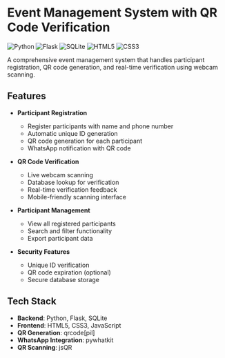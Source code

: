 # Event Management System with QR Code Verification

![Python](https://img.shields.io/badge/python-3670A0?style=for-the-badge&logo=python&logoColor=ffdd54)
![Flask](https://img.shields.io/badge/flask-%23000.svg?style=for-the-badge&logo=flask&logoColor=white)
![SQLite](https://img.shields.io/badge/sqlite-%2307405e.svg?style=for-the-badge&logo=sqlite&logoColor=white)
![HTML5](https://img.shields.io/badge/html5-%23E34F26.svg?style=for-the-badge&logo=html5&logoColor=white)
![CSS3](https://img.shields.io/badge/css3-%231572B6.svg?style=for-the-badge&logo=css3&logoColor=white)

A comprehensive event management system that handles participant registration, QR code generation, and real-time verification using webcam scanning.

## Features

- **Participant Registration**
  - Register participants with name and phone number
  - Automatic unique ID generation
  - QR code generation for each participant
  - WhatsApp notification with QR code

- **QR Code Verification**
  - Live webcam scanning
  - Database lookup for verification
  - Real-time verification feedback
  - Mobile-friendly scanning interface

- **Participant Management**
  - View all registered participants
  - Search and filter functionality
  - Export participant data

- **Security Features**
  - Unique ID verification
  - QR code expiration (optional)
  - Secure database storage

## Tech Stack

- **Backend**: Python, Flask, SQLite
- **Frontend**: HTML5, CSS3, JavaScript
- **QR Generation**: qrcode[pil]
- **WhatsApp Integration**: pywhatkit
- **QR Scanning**: jsQR
